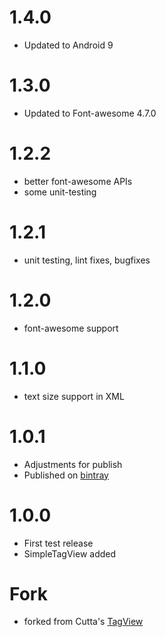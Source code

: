 # 1.4.0
* Updated to Android 9

# 1.3.0
* Updated to Font-awesome 4.7.0

# 1.2.2
* better font-awesome APIs
* some unit-testing

# 1.2.1
* unit testing, lint fixes, bugfixes

# 1.2.0
* font-awesome support

# 1.1.0
* text size support in XML

# 1.0.1
* Adjustments for publish
* Published on [bintray](https://bintray.com/shineangelic/maven/SimpleTagView/view#)

# 1.0.0
* First test release
* SimpleTagView added

# Fork
* forked from Cutta's [TagView](https://github.com/Cutta/TagView/)